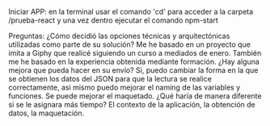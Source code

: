 Iniciar APP: en la terminal usar el comando 'cd' para acceder a la carpeta /prueba-react y una vez dentro ejecutar el comando npm-start

Preguntas:
¿Cómo decidió las opciones técnicas y arquitectónicas utilizadas como parte de su solución?
Me he basado en un proyecto que imita a Giphy que realicé siguiendo un curso a mediados de enero. También me he basado en la experiencia obtenida mediante formación.
¿Hay alguna mejora que pueda hacer en su envío?
Si, puedo cambiar la forma en la que se obtienen los datos del JSON para que la lectura se realice correctamente, asi mismo puedo mejorar el naming de las variables y funciones.
Se puede mejorar el maquetado.
¿Qué haría de manera diferente si se le asignara más tiempo?
El contexto de la aplicación, la obtención de datos, la maquetación.
